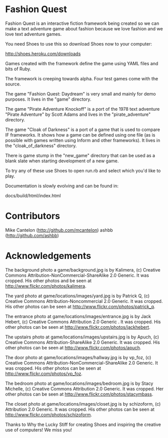 Fashion Quest
===

Fashion Quest is an interactive fiction framework being created so we can make
a text adventure game about fashion because we love fashion and we love text
adventure games.

You need Shoes to use this so download Shoes now to your computer:

 http://shoes.heroku.com/downloads

Games created with the framework define the game using YAML files and bits of
Ruby.

The framework is creeping towards alpha. Four test games come with the source. 

The game "Fashion Quest: Daydream" is very small and mainly for demo purposes.
It lives in the "game" directory.

The game "Pirate Adventure Knockoff" is a port of the 1978 text adventure 
"Pirate Adventure" by Scott Adams and lives in the "pirate_adventure" directory.

The game "Cloak of Darkness" is a port of a game that is used to compare IF
frameworks. It shows how a game can be defined using one file (as is possible
with games written using Inform and other frameworks). It lives in the
"cloak_of_darkness" directory.

There is game stump in the "new_game" directory that can be used as a blank
slate when starting development of a new game. 

To try any of these use Shoes to open run.rb and select which you'd like
to play.

Documentation is slowly evolving and can be found in:

  docs/build/html/index.html

Contributors
==

Mike Cantelon (http://github.com/mcantelon)
ashbb (http://github.com/ashbb)

Acknowledgements
==

The background photo a game/background.jpg is by Kalimera, (c) Creative
Commons Attribution-NonCommercial-ShareAlike 2.0 Generic. It was cropped.
His other photos and be seen at http://www.flickr.com/photos/kalimera.

The yard photo at game/locations/images/yard.jpg is by Patrick Q, (c)
Creative Commons Attribution-Noncommercial 2.0 Generic. It was cropped.
His other photos can be seen at http://www.flickr.com/photos/patrick_q.

The entrance photo at game/locations/images/entrance.jpg is by Jack Hebert,
(c) Creative Commons Attribution 2.0 Generic . It was cropped. His other
photos can be seen at http://www.flickr.com/photos/jackhebert.

The upstairs photo at game/locations/images/upstairs.jpg is by Apuch, (c)
Creative Commons Attribution-ShareAlike 2.0 Generic. It was cropped.
His other photos can be seen at http://www.flickr.com/photos/apuch.

The door photo at game/locations/images/hallway.jpg is by vp_foz, (c)
Creative Commons Attribution-NonCommercial-ShareAlike 2.0 Generic. It was
cropped. His other photos can be seen at http://www.flickr.com/photos/vp_foz.

The bedroom photo at game/locations/images/bedroom.jpg is by Stacy Michelle,
(c) Creative Commons Attribution 2.0 Generic. It was cropped. Her other
photos can be seen at http://www.flickr.com/photos/stacymbass.

The closet photo at game/locations/images/closet.jpg is by schizoform, (c)
Attribution 2.0 Generic. It was cropped. His other photos can be seen at 
http://www.flickr.com/photos/schizoform.

Thanks to Why the Lucky Stiff for creating Shoes and inspiring the creative
use of computers! We miss you!
